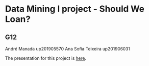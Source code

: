 # Data Mining I project - Should We Loan?
## G12
André Manada up201905570
Ana Sofia Teixeira up201906031

The presentation for this project is [here](docs/datamining.pdf).